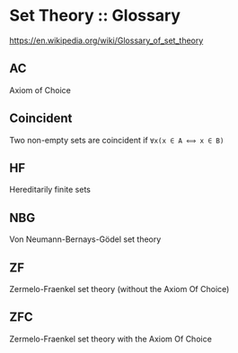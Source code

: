 # Set Theory :: Glossary

https://en.wikipedia.org/wiki/Glossary_of_set_theory


## AC
Axiom of Choice

## Coincident
Two non-empty sets are coincident if `∀x(x ∈ A ⟺ x ∈ B)`

## HF
Hereditarily finite sets

## NBG
Von Neumann-Bernays-Gödel set theory

## ZF
Zermelo-Fraenkel set theory (without the Axiom Of Choice)

## ZFC
Zermelo-Fraenkel set theory with the Axiom Of Choice
